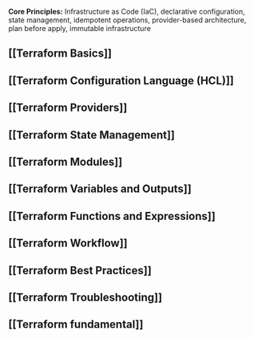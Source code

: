 **Core Principles:** Infrastructure as Code (IaC), declarative configuration, state management, idempotent operations, provider-based architecture, plan before apply, immutable infrastructure

## [[Terraform Basics]]
## [[Terraform Configuration Language (HCL)]]
## [[Terraform Providers]]
## [[Terraform State Management]]
## [[Terraform Modules]]
## [[Terraform Variables and Outputs]]
## [[Terraform Functions and Expressions]]
## [[Terraform Workflow]]
## [[Terraform Best Practices]]
## [[Terraform Troubleshooting]]
## [[Terraform fundamental]]